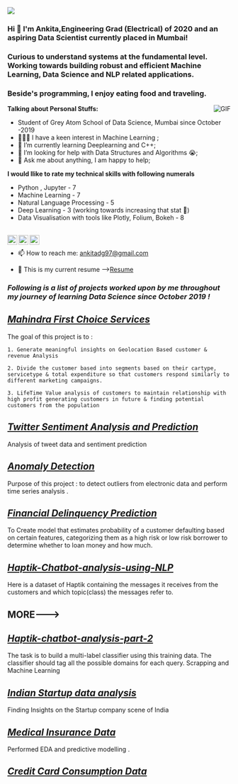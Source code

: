 ![](https://visitor-badge.glitch.me/badge?page_id=ankitaduttagupta.ankitaduttagupta)

### Hi 👋 I'm Ankita,Engineering Grad (Electrical) of 2020 and  an aspiring Data Scientist currently placed in Mumbai!
### Curious to understand systems at the fundamental level. Working towards building robust and efficient Machine Learning, Data Science and NLP related applications.
### Beside's programming, I enjoy eating food and traveling.

  <img align="right" alt="GIF" src="https://media.giphy.com/media/836HiJc7pgzy8iNXCn/giphy.gif" />

**Talking about Personal Stuffs:**

- Student of Grey Atom School of Data Science, Mumbai since October -2019
- 👨🏽‍💻 I have a keen interest in Machine Learning ;
- 🌱 I’m currently learning Deeplearning and C++; 
- 🤔 I’m looking for help with Data Structures and Algorithms 😭;
- 💬 Ask me about anything, I am happy to help;

**I would llike to rate my technical skills with following numerals**
- Python , Jupyter - 7
- Machine Learning - 7
- Natural Language Processing - 5
- Deep Learning - 3 (working towards increasing that stat 🤝)
- Data Visualisation with tools like Plotly, Folium, Bokeh - 8
<br/>

<a href="https://www.linkedin.com/in/ankitadg97/">
  <img align="left" alt="Ankita's LinkdeIN" width="22px" src="https://cdn.jsdelivr.net/npm/simple-icons@v3/icons/linkedin.svg" />
</a>
<a href="https://t.me/ankitadg97">
  <img align="left" alt="Ankita's Telegram" width="22px" src="https://cdn.jsdelivr.net/npm/simple-icons@v3/icons/telegram.svg" />
</a>
<a href="https://www.instagram.com/ankita_d_g/">
  <img align="left" alt="Abhishek's Instagram" width="22px" src="https://cdn.jsdelivr.net/npm/simple-icons@v3/icons/instagram.svg" />
</a>
<br/>

- 📫 How to reach me: ankitadg97@gmail.com

- 📝 This is my current resume -->[Resume](https://drive.google.com/file/d/1Tj8k4SB2Ii4WolUZbzaoebGNtweNvfWY/view?usp=sharing)

### *Following is a list of  projects worked upon by me throughout my  journey of learning Data Science since October 2019  !*


## *[Mahindra First Choice Services](https://github.com/ankitaduttagupta/Mahindra_first_choice_capstone)*

The goal of this project is to :

    1. Generate meaningful insights on Geolocation Based customer & revenue Analysis
    
    2. Divide the customer based into segments based on their cartype, servicetype & total expenditure so that customers respond similarly to different marketing campaigns.
    
    3. LifeTime Value analysis of customers to maintain relationship with high profit generating customers in future & finding potential customers from the population

## *[Twitter Sentiment Analysis and Prediction](https://github.com/ankitaduttagupta/Twitter-Sentiment-Analysis-and-Prediction)*

Analysis of tweet data and sentiment prediction

## *[Anomaly Detection ](https://github.com/ankitaduttagupta/Time-Series-Analysis)*

Purpose of this project : to detect outliers from electronic data  and perform time series analysis .

## *[Financial Delinquency Prediction](https://github.com/ankitaduttagupta/Financial-Delinquency-Prediction)*

 To Create model that estimates probability of a customer defaulting based on certain features, categorizing them as a high risk or low risk borrower to determine whether to loan money and how much.
 

## *[Haptik-Chatbot-analysis-using-NLP](https://github.com/ankitaduttagupta/Haptik-Chatbot-analysis-part1)*

Here is a dataset of Haptik containing the messages it receives from the customers and which topic(class) the messages refer to.

## MORE--->

## *[Haptik-chatbot-analysis-part-2](https://github.com/ankitaduttagupta/Haptik-chatbot-analysis-part-2)*

The task is to build a multi-label classifier using this training data. The classifier should tag all the possible domains for each query. 
Scrapping and Machine Learning

## *[Indian Startup data analysis ](https://github.com/ankitaduttagupta/Haptik-chatbot-analysis-part-2)*
 
 Finding Insights on the Startup company scene of India

## *[Medical Insurance Data ](https://github.com/ankitaduttagupta/Medical_insurance_EDA_prediction)*

Performed EDA and predictive modelling .

## *[Credit Card Consumption Data](https://github.com/ankitaduttagupta/-Grey-Atom-Hackathon-1)*

